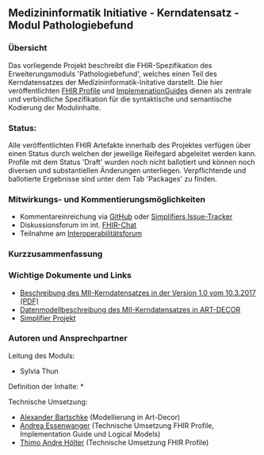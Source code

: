 ## Medizininformatik Initiative - Kerndatensatz - Modul Pathologiebefund

### Übersicht
Das vorliegende Projekt beschreibt die FHIR-Spezifikation des Erweiterungsmoduls 'Pathologiebefund', welches einen Teil des Kerndatensatzes der Medizininformatik-Initative darstellt. Die hier veröffentlichten [FHIR Profile](https://simplifier.net/medizininformatikinitiative-modulpathologie/~resources?category=Profile) und [ImplemenationGuides](https://simplifier.net/guide/medizininformatikinitiative-modulpathologie-implementationguide2/igkdsmodulpathologie-befund) dienen als zentrale und verbindliche Spezifikation für die syntaktische und semantische Kodierung der Modulinhalte.

### Status:
Alle veröffentlichten FHIR Artefakte innerhalb des Projektes verfügen über einen Status durch welchen der jeweilige Reifegard abgeleitet werden kann.
Profile mit dem Status 'Draft' wurden noch nicht ballotiert und können noch diversen und substantiellen Änderungen unterliegen. Verpflichtende und ballotierte Ergebnisse sind unter dem Tab 'Packages' zu finden.

### Mitwirkungs- und Kommentierungsmöglichkeiten
* Kommentareinreichung via [GitHub](https://github.com/medizininformatik-initiative/kerndatensatzmodul-PathologieBefund) oder [Simplifiers Issue-Tracker](https://simplifier.net/medizininformatikinitiative-modulpathologie#issues)
* Diskussionsforum im int. [FHIR-Chat](https://chat.fhir.org/#narrow/stream/179307-german.2Fmi-initiative)
* Teilnahme am [Interoperabilitätsforum](https://wiki.hl7.de/index.php?title=Interoperabilit%C3%A4tsforum)

### Kurzzusammenfassung

### Wichtige Dokumente und Links
* [Beschreibung des MII-Kerndatensatzes in der Version 1.0 vom 10.3.2017 (PDF)](https://www.medizininformatik-initiative.de/sites/default/files/inline-files/MII_04_Kerndatensatz_1-0.pdf)
* [Datenmodellbeschreibung des MII-Kerndatensatzes in ART-DECOR](https://art-decor.org/art-decor/decor-project--mide-)
* [Simplifier Projekt](https://simplifier.net/medizininformatikinitiative-modulpathologie)

### Autoren und Ansprechpartner

Leitung des Moduls:
* Sylvia Thun

Definition der Inhalte:
* 

Technische Umsetzung: 
* [Alexander Bartschke](https://github.com/Kosmos3) (Modellierung in Art-Decor)
* [Andrea Essenwanger](https://github.com/ByteGnome) (Technische Umsetzung FHIR Profile, Implementation Guide und Logical Models)
* [Thimo Andre Hölter](https://github.com/ThimoHoelter) (Technische Umsetzung FHIR Profile)
